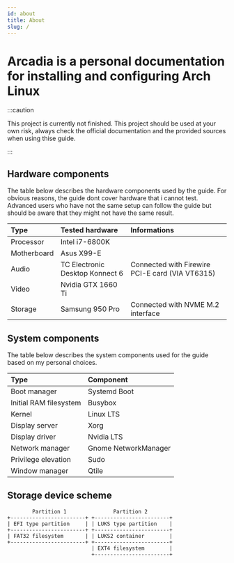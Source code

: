```yaml
---
id: about
title: About
slug: /
---
```


# Arcadia is a personal documentation for installing and configuring Arch Linux 

:::caution

This project is currently not finished.
This project should be used at your own risk, always check the official documentation and the provided   sources when using thise guide.

:::

## Hardware components

The table below describes the hardware components used by the guide. For obvious reasons, the guide dont cover hardware that i cannot test. Advanced users who have not the same setup can follow the guide but should be aware that they might not have the same result.

| Type        | Tested hardware                 | Informations                                    |
|:------------|:--------------------------------|:------------------------------------------------|
| Processor   | Intel i7-6800K                  |                                                 |
| Motherboard | Asus X99-E                      |                                                 |
| Audio       | TC Electronic Desktop Konnect 6 | Connected with Firewire PCI-E card (VIA VT6315) |
| Video       | Nvidia GTX 1660 Ti              |                                                 |
| Storage     | Samsung 950 Pro                 | Connected with NVME M.2 interface               |

## System components

The table below describes the system components used for the guide based on my personal choices.

| Type                   | Component            |
|:-----------------------|:---------------------|
| Boot manager           | Systemd Boot         |
| Initial RAM filesystem | Busybox              |
| Kernel                 | Linux LTS            |
| Display server         | Xorg                 |
| Display driver         | Nvidia LTS           |
| Network manager        | Gnome NetworkManager |
| Privilege elevation    | Sudo                 |
| Window manager         | Qtile                |

## Storage device scheme

``` text
        Partition 1               Partition 2
+------------------------+ +------------------------+
| EFI type partition     | | LUKS type partition    |
+------------------------+ +------------------------+
| FAT32 filesystem       | | LUKS2 container        |
+------------------------+ +------------------------+
                           | EXT4 filesystem        |
                           +------------------------+
```
